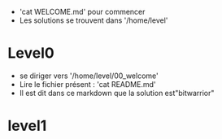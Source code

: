 - 'cat WELCOME.md' pour commencer
- Les solutions se trouvent dans '/home/level'

# Level0
- se diriger vers '/home/level/00_welcome'
- Lire le fichier présent : 'cat README.md'
- Il est dit dans ce markdown que la solution est"bitwarrior"

# level1
